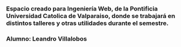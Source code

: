 ﻿### Espacio creado para Ingeniería Web, de la Pontificia Universidad Catolica de Valparaiso, donde se trabajará en distintos talleres y otras utilidades durante el semestre.

### Alumno: Leandro Villalobos
